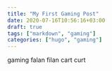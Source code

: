 ```yaml
---
title: "My First Gaming Post"
date: 2020-07-16T10:56:16+03:00
draft: true
tags: ["markdown", "gaming"]
categories: ["hugo", "gaming"]
---
```



gaming falan filan cart curt